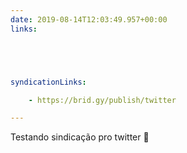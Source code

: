 ```yaml
---
date: 2019-08-14T12:03:49.957+00:00
links:





syndicationLinks:

    - https://brid.gy/publish/twitter

---
```


Testando sindicação pro twitter 👀